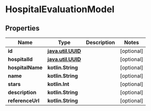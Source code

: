
# HospitalEvaluationModel

## Properties
Name | Type | Description | Notes
------------ | ------------- | ------------- | -------------
**id** | [**java.util.UUID**](java.util.UUID.md) |  |  [optional]
**hospitalId** | [**java.util.UUID**](java.util.UUID.md) |  |  [optional]
**hospitalName** | **kotlin.String** |  |  [optional]
**name** | **kotlin.String** |  |  [optional]
**stars** | **kotlin.Int** |  |  [optional]
**description** | **kotlin.String** |  |  [optional]
**referenceUrl** | **kotlin.String** |  |  [optional]



